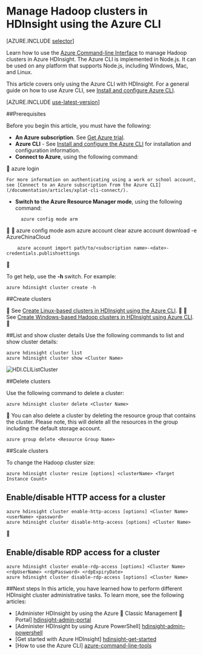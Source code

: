 <properties
	pageTitle="Manage Hadoop clusters using Azure CLI | Azure"
	description="How to use the Azure CLI to manage Hadoop clusters in HDIsight"
	services="hdinsight"
	editor="cgronlun"
	manager="jhubbard"
	authors="mumian"
	tags="azure-portal"
	documentationCenter=""/>

<tags
	ms.service="hdinsight"
	ms.workload="big-data"
	ms.tgt_pltfrm="na"
	ms.devlang="na"
	ms.topic="article"
	ms.date="08/10/2016"
	wacn.date=""
	ms.author="jgao"/>

# Manage Hadoop clusters in HDInsight using the Azure CLI

[AZURE.INCLUDE [selector](../../includes/hdinsight-portal-management-selector.md)]

Learn how to use the [Azure Command-line Interface](/documentation/articles/xplat-cli-install/) to manage Hadoop clusters in Azure HDInsight. The Azure CLI is implemented in Node.js. It can be used on any platform that supports Node.js, including Windows, Mac, and Linux.

This article covers only using the Azure CLI with HDInsight. For a general guide on how to use Azure CLI, see [Install and configure Azure CLI][azure-command-line-tools].

[AZURE.INCLUDE [use-latest-version](../../includes/hdinsight-use-latest-cli.md)]

##Prerequisites

Before you begin this article, you must have the following:

- **An Azure subscription**. See [Get Azure trial](/pricing/1rmb-trial/).
- **Azure CLI** - See [Install and configure the Azure CLI](/documentation/articles/xplat-cli-install/) for installation and configuration information.
- **Connect to Azure**, using the following command:


		azure login

	For more information on authenticating using a work or school account, see [Connect to an Azure subscription from the Azure CLI](/documentation/articles/xplat-cli-connect/).
	
- **Switch to the Azure Resource Manager mode**, using the following command:

		azure config mode arm


		azure config mode asm
		azure account clear
		azure account download -e AzureChinaCloud

		azure account import path/to/<subscription name>-<date>-credentials.publishsettings


To get help, use the **-h** switch.  For example:

	azure hdinsight cluster create -h
	
##Create clusters


See [Create Linux-based clusters in HDInsight using the Azure CLI](/documentation/articles/hdinsight-hadoop-create-linux-clusters-azure-cli/).


See [Create Windows-based Hadoop clusters in HDInsight using Azure CLI](/documentation/articles/hdinsight-hadoop-create-windows-clusters-cli/).


##List and show cluster details
Use the following commands to list and show cluster details:

	azure hdinsight cluster list
	azure hdinsight cluster show <Cluster Name>

![HDI.CLIListCluster][image-cli-clusterlisting]


##Delete clusters

Use the following command to delete a cluster:

	azure hdinsight cluster delete <Cluster Name>


You can also delete a cluster by deleting the resource group that contains the cluster. Please note, this will delete all the resources in the group including the default storage account.

	azure group delete <Resource Group Name>

##Scale clusters

To change the Hadoop cluster size:

	azure hdinsight cluster resize [options] <clusterName> <Target Instance Count>


## Enable/disable HTTP access for a cluster

	azure hdinsight cluster enable-http-access [options] <Cluster Name> <userName> <password>
	azure hdinsight cluster disable-http-access [options] <Cluster Name>


## Enable/disable RDP access for a cluster

  	azure hdinsight cluster enable-rdp-access [options] <Cluster Name> <rdpUserName> <rdpPassword> <rdpExpiryDate>
  	azure hdinsight cluster disable-rdp-access [options] <Cluster Name>


##Next steps
In this article, you have learned how to perform different HDInsight cluster administrative tasks. To learn more, see the following articles:

* [Administer HDInsight by using the Azure  Classic Management  Portal] [hdinsight-admin-portal]
* [Administer HDInsight by using Azure PowerShell] [hdinsight-admin-powershell]
* [Get started with Azure HDInsight] [hdinsight-get-started]
* [How to use the Azure CLI] [azure-command-line-tools]


[azure-command-line-tools]: /documentation/articles/xplat-cli-install/
[azure-create-storageaccount]: /documentation/articles/storage-create-storage-account/
[azure-purchase-options]: /pricing/overview/
[azure-member-offers]: /pricing/member-offers/
[azure-trial]: /pricing/1rmb-trial/


[hdinsight-admin-portal]: /documentation/articles/hdinsight-administer-use-management-portal-v1/
[hdinsight-admin-powershell]: /documentation/articles/hdinsight-administer-use-powershell/
[hdinsight-get-started]: /documentation/articles/hdinsight-hadoop-tutorial-get-started-windows-v1/

[image-cli-account-download-import]: ./media/hdinsight-administer-use-command-line/HDI.CLIAccountDownloadImport.png
[image-cli-clustercreation]: ./media/hdinsight-administer-use-command-line/HDI.CLIClusterCreation.png
[image-cli-clustercreation-config]: ./media/hdinsight-administer-use-command-line/HDI.CLIClusterCreationConfig.png
[image-cli-clusterlisting]: ./media/hdinsight-administer-use-command-line/HDI.CLIListClusters.png "List and show clusters"

